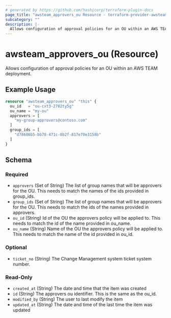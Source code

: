 ```yaml
---
# generated by https://github.com/hashicorp/terraform-plugin-docs
page_title: "awsteam_approvers_ou Resource - terraform-provider-awsteam"
subcategory: ""
description: |-
  Allows configuration of approval policies for an OU within an AWS TEAM deployment.
---
```


# awsteam_approvers_ou (Resource)

Allows configuration of approval policies for an OU within an AWS TEAM deployment.

## Example Usage

```terraform
resource "awsteam_approvers_ou" "this" {
  ou_id   = "ou-cxt3-2782ty5g"
  ou_name = "my-ou"
  approvers = [
    "my-group-approvers@contoso.com"
  ]
  group_ids = [
    "d78686b5-bb78-471c-8b2f-817e70e3158b"
  ]
}
```

<!-- schema generated by tfplugindocs -->
## Schema

### Required

- `approvers` (Set of String) The list of group names that will be approvers for the OU. This needs to match the names of the ids provided in group_ids.
- `group_ids` (Set of String) The list of group names that will be approvers for the OU. This needs to match the ids of the names provided in approvers.
- `ou_id` (String) Id of the OU the approvers policy will be applied to. This needs to match the id of the name provided in ou_name.
- `ou_name` (String) Name of the OU the approvers policy will be applied to. This needs to match the name of the id provided in ou_id.

### Optional

- `ticket_no` (String) The Change Management system ticket system number.

### Read-Only

- `created_at` (String) The date and time that the item was created
- `id` (String) The approvers ou identifier. This is the same as the ou_id.
- `modified_by` (String) The user to last modify the item
- `updated_at` (String) The date and time of the last time the item was updated
